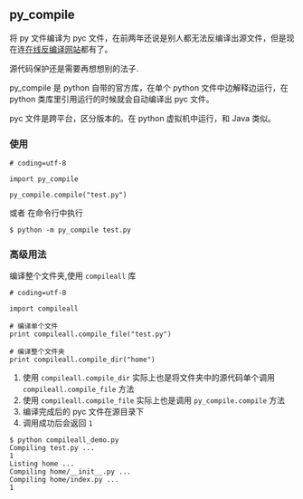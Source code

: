 ## py_compile

将 py 文件编译为 pyc 文件，在前两年还说是别人都无法反编译出源文件，但是现在连[在线反编译网站](https://tool.lu/pyc/)都有了。

源代码保护还是需要再想想别的法子.

py_compile 是 python 自带的官方库，在单个 python 文件中边解释边运行，在 python 类库里引用运行的时候就会自动编译出 pyc 文件。

pyc 文件是跨平台，区分版本的。在 python 虚拟机中运行，和 Java 类似。

### 使用 

```
# coding=utf-8

import py_compile

py_compile.compile("test.py")

```

或者 在命令行中执行

```
$ python -m py_compile test.py
```

### 高级用法

编译整个文件夹,使用 `compileall` 库

```
# coding=utf-8

import compileall

# 编译单个文件
print compileall.compile_file("test.py")

# 编译整个文件夹
print compileall.compile_dir("home")

```

1. 使用 `compileall.compile_dir` 实际上也是将文件夹中的源代码单个调用 `compileall.compile_file` 方法
2. 使用 `compileall.compile_file` 实际上也是调用 `py_compile.compile` 方法
3. 编译完成后的 pyc 文件在源目录下
4. 调用成功后会返回 `1`

```
$ python compileall_demo.py
Compiling test.py ...
1
Listing home ...
Compiling home/__init__.py ...
Compiling home/index.py ...
1
```
